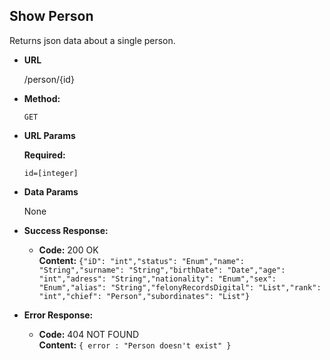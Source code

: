 **Show Person**
----
  Returns json data about a single person.

* **URL**

  /person/{id}

* **Method:**

  `GET`
  
*  **URL Params**

   **Required:**
 
   `id=[integer]`

* **Data Params**

  None

* **Success Response:**

  * **Code:** 200 OK<br />
    **Content:** `{"iD": "int","status": "Enum","name": "String","surname": "String","birthDate": "Date","age": "int","adress": "String","nationality": "Enum","sex": "Enum","alias": "String","felonyRecordsDigital": "List","rank": "int","chief": "Person","subordinates": "List"}`
 
* **Error Response:**

  * **Code:** 404 NOT FOUND <br />
    **Content:** `{ error : "Person doesn't exist" }`

